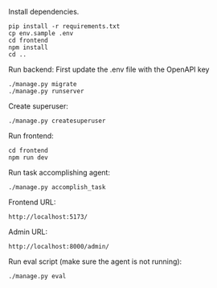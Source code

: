 Install dependencies.
```
pip install -r requirements.txt
cp env.sample .env
cd frontend
npm install
cd ..
```

Run backend:
First update the .env file with the OpenAPI key
```
./manage.py migrate
./manage.py runserver
```

Create superuser:
```
./manage.py createsuperuser
```

Run frontend:
```
cd frontend
npm run dev
```

Run task accomplishing agent:
```
./manage.py accomplish_task
```

Frontend URL:
```
http://localhost:5173/
```

Admin URL:
```
http://localhost:8000/admin/
```

Run eval script (make sure the agent is not running):
```
./manage.py eval
```

